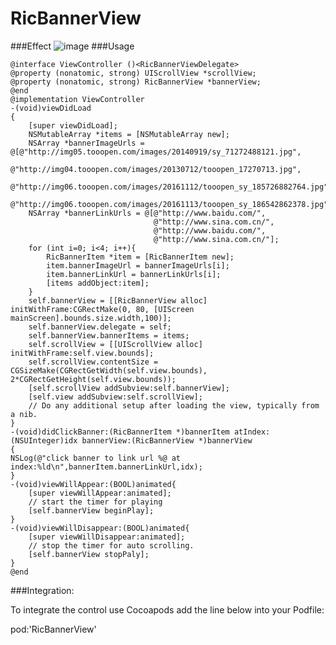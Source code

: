 # RicBannerView
###Effect
![image](https://github.com/zLihuan/RicBannerView/blob/master/demo.gif) 
###Usage
 
	@interface ViewController ()<RicBannerViewDelegate>
	@property (nonatomic, strong) UIScrollView *scrollView;
	@property (nonatomic, strong) RicBannerView *bannerView;
	@end
	@implementation ViewController
	-(void)viewDidLoad 
	{
	    [super viewDidLoad];
	    NSMutableArray *items = [NSMutableArray new];
	    NSArray *bannerImageUrls = @[@"http://img05.tooopen.com/images/20140919/sy_71272488121.jpg",
	                                 @"http://img04.tooopen.com/images/20130712/tooopen_17270713.jpg",
	                                 @"http://img06.tooopen.com/images/20161112/tooopen_sy_185726882764.jpg",
	                                 @"http://img06.tooopen.com/images/20161113/tooopen_sy_186542862378.jpg"];
	    NSArray *bannerLinkUrls = @[@"http://www.baidu.com/",
	                                @"http://www.sina.com.cn/",
	                                @"http://www.baidu.com/",
	                                @"http://www.sina.com.cn/"];
	    for (int i=0; i<4; i++){
	        RicBannerItem *item = [RicBannerItem new];
	        item.bannerImageUrl = bannerImageUrls[i];
	        item.bannerLinkUrl = bannerLinkUrls[i];
	        [items addObject:item];
	    }
	    self.bannerView = [[RicBannerView alloc] initWithFrame:CGRectMake(0, 80, [UIScreen mainScreen].bounds.size.width,100)];
	    self.bannerView.delegate = self;
	    self.bannerView.bannerItems = items;
	    self.scrollView = [[UIScrollView alloc] initWithFrame:self.view.bounds];
	    self.scrollView.contentSize = CGSizeMake(CGRectGetWidth(self.view.bounds), 2*CGRectGetHeight(self.view.bounds));
	    [self.scrollView addSubview:self.bannerView];
	    [self.view addSubview:self.scrollView];    
	    // Do any additional setup after loading the view, typically from a nib.
	}
	-(void)didClickBanner:(RicBannerItem *)bannerItem atIndex:(NSUInteger)idx bannerView:(RicBannerView *)bannerView
	{
	NSLog(@"click banner to link url %@ at index:%ld\n",bannerItem.bannerLinkUrl,idx);
	}
	-(void)viewWillAppear:(BOOL)animated{
	    [super viewWillAppear:animated];
	    // start the timer for playing
	    [self.bannerView beginPlay];
	}
	-(void)viewWillDisappear:(BOOL)animated{
	    [super viewWillDisappear:animated];
	    // stop the timer for auto scrolling.
	    [self.bannerView stopPaly];
	}
	@end

###Integration:

To integrate the control use Cocoapods add the line below into your Podfile: 

pod:'RicBannerView'



